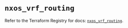 # `nxos_vrf_routing`

Refer to the Terraform Registry for docs: [`nxos_vrf_routing`](https://registry.terraform.io/providers/ciscodevnet/nxos/0.5.10/docs/resources/vrf_routing).
